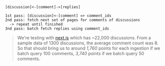 ```
[discussion]<-[comment]->[replies]

1st pass: [discussion]<-[comment] => comment_ids
2nd pass: fetch next set of pages for comments of discussions
  -> repeat until finished
3nd pass: batch fetch replies using comment_ids
```

> We're testing with [next.js](https://github.com/vercel/next.js/discussions?discussions_q=) which has ~22,000 discussions. From a sample data of 1300 discussions, the average comment count was 8. So that should bring us to around _1,760_ points for each ingestion if we batch query 100 comments, _3,740_ points if we batch query 50 comments.
